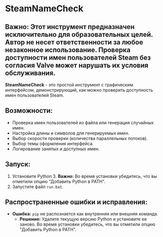 # SteamNameCheck

**Важно:** Этот инструмент предназначен **исключительно для образовательных целей**. Автор не несет ответственности за любое незаконное использование. Проверка доступности имен пользователей Steam без согласия Valve может нарушать их условия обслуживания. 
---
**SteamNameCheck** - это простой инструмент с графическим интерфейсом, демонстрирующий, как можно проверить доступность имен пользователей Steam. 

## Возможности:

* Проверка имен пользователей из файла или генерация случайных имен.
* Настройка длины и символов для генерируемых имен.
* Выбор скорости проверки (количества параллельных потоков).
* Выбор темы оформления интерфейса.
* Логирование занятых и доступных имен.

## Запуск:

1. Установите Python 3.  **Важно:**  Во время установки убедитесь, что вы отметили опцию "Добавить Python в PATH". 
2. Запустите файл `run.bat`. 


## Распространенные ошибки и исправления:

* **Ошибка:** `pip` не распознается как внутренняя или внешняя команда.
    * **Решение:**  Удалите текущую версию Python и установите ее заново.  Во время установки убедитесь, что вы отметили опцию "Добавить Python в PATH".
